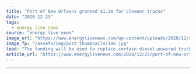 ```yaml
---
title: "Port of New Orleans granted $1.2m for cleaner trucks"
date: "2020-12-23"
tags: 
  - energy live news
source: "energy live news"
image_url: "https://www.energylivenews.com/wp-content/uploads/2020/12/shutterstock_32583403.jpg"
image_fp: "/assets/img/post_thumbnails/106.jpg"
lead: "The funding will be used to replace certain diesel-powered trucks at port facilities in Orleans, Jefferson and Saint Bernard Parishes with cleaner alternatives"
article_url: "https://www.energylivenews.com/2020/12/23/port-of-new-orleans-granted-1-2m-for-cleaner-trucks/"
---
```


---
